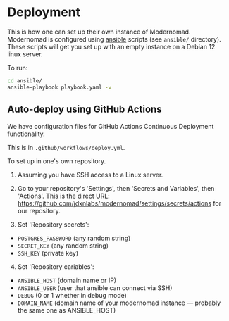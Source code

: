 # Deployment

This is how one can set up their own instance of Modernomad. Modernomad is configured
using [ansible](https://github.com/ansible/ansible) scripts (see `ansible/` directory).
These scripts will get you set up with an empty instance on a Debian 12 linux server.

To run:

```sh
cd ansible/
ansible-playbook playbook.yaml -v
```

## Auto-deploy using GitHub Actions

We have configuration files for GitHub Actions Continuous Deployment functionality.

This is in `.github/workflows/deploy.yml`.

To set up in one's own repository.

1. Assuming you have SSH access to a Linux server.

2. Go to your repository's 'Settings', then 'Secrets and Variables', then 'Actions'.
This is the direct URL: https://github.com/jdxnlabs/modernomad/settings/secrets/actions
for our repository.

3. Set 'Repository secrets':

- `POSTGRES_PASSWORD` (any random string)
- `SECRET_KEY` (any random string)
- `SSH_KEY` (private key)

4. Set 'Repository cariables':

- `ANSIBLE_HOST` (domain name or IP)
- `ANSIBLE_USER` (user that ansible can connect via SSH)
- `DEBUG` (0 or 1 whether in debug mode)
- `DOMAIN_NAME` (domain name of your modernomad instance — probably the same one as ANSIBLE_HOST)
